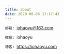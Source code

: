 ```yaml
---
title: about
date: 2020-06-06 17:17:43
---
```


`邮箱: `iohaoyu@163.com

`微信: `iohaoyu

`博客: `https://iohaoyu.com


